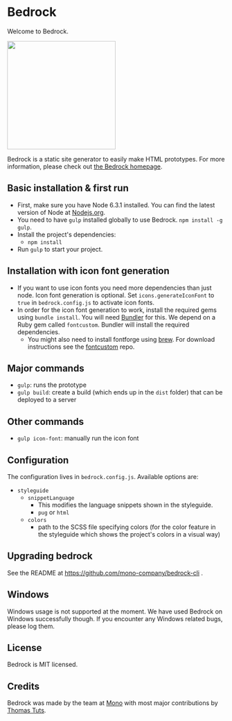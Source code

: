 # Bedrock

Welcome to Bedrock.

<img src="http://f.cl.ly/items/413y2M3N1w231a3o3X09/bedrock-icon.png" width="250">

Bedrock is a static site generator to easily make HTML prototypes. For more information, please check out [the Bedrock homepage](http://bedrock.mono.company/).

## Basic installation & first run

* First, make sure you have Node 6.3.1 installed. You can find the latest version of Node at [Nodejs.org](https://nodejs.org/en/).
* You need to have `gulp` installed globally to use Bedrock. `npm install -g gulp`.
* Install the project's dependencies:
  * `npm install`
* Run `gulp` to start your project.

## Installation with icon font generation

* If you want to use icon fonts you need more dependencies than just node. Icon font generation is optional. Set `icons.generateIconFont` to `true` in `bedrock.config.js` to activate icon fonts.
* In order for the icon font generation to work, install the required gems using `bundle install`. You will need [Bundler](http://bundler.io) for this. We depend on a Ruby gem called `fontcustom`. Bundler will install the required dependencies.
    * You might also need to install fontforge using [brew](http://brew.sh). For download instructions see the [fontcustom](https://github.com/FontCustom/fontcustom#installation) repo.

## Major commands

* `gulp`: runs the prototype
* `gulp build`: create a build (which ends up in the `dist` folder) that can be deployed to a server

## Other commands

* `gulp icon-font`: manually run the icon font

## Configuration

The configuration lives in `bedrock.config.js`. Available options are:

* `styleguide`
  * `snippetLanguage`
    * This modifies the language snippets shown in the styleguide. 
    * `pug` or `html`
  * `colors`
    * path to the SCSS file specifying colors (for the color feature in the styleguide which shows the project's colors in a visual way)

## Upgrading bedrock

See the README at https://github.com/mono-company/bedrock-cli .

## Windows

Windows usage is not supported at the moment. We have used Bedrock on Windows successfully though. If you encounter any Windows related bugs, please log them.

## License

Bedrock is MIT licensed.

## Credits

Bedrock was made by the team at [Mono](http://mono.company) with most major contributions by [Thomas Tuts](http://thomastuts.com/).

